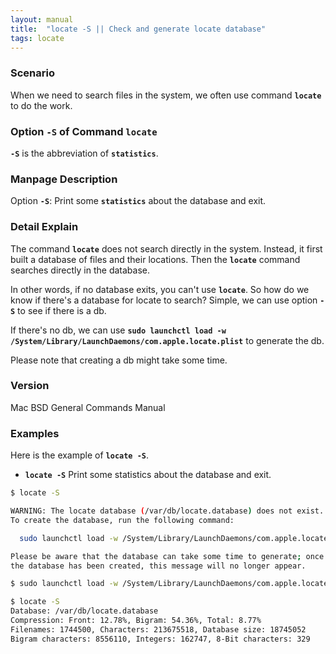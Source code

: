```yaml
---
layout: manual
title:  "locate -S || Check and generate locate database" 
tags: locate
---
```


### Scenario
When we need to search files in the system, we often use command __`locate`__ to do the work.

### Option __`-S`__ of Command `locate` 
__`-S`__ is the abbreviation of __`statistics`__.

### Manpage Description
Option __`-S`__:
Print some __`statistics`__ about the database and exit.

### Detail Explain
The command __`locate`__ does not search directly in the system. Instead, it first built a database of files and their locations. Then the __`locate`__ command searches directly in the database.

In other words, if no database exits, you can't use __`locate`__. So how do we know if there's a database for locate to search? Simple, we can use option __`-S`__ to see if there is a db. 

If there's no db, we can use __`sudo launchctl load -w /System/Library/LaunchDaemons/com.apple.locate.plist`__ to generate the db.

Please note that creating a db might take some time. 

### Version
Mac BSD General Commands Manual

### Examples
Here is the example of __`locate -S`__.

- __`locate -S`__ Print some statistics about the database and exit.

```bash
$ locate -S

WARNING: The locate database (/var/db/locate.database) does not exist.
To create the database, run the following command:

  sudo launchctl load -w /System/Library/LaunchDaemons/com.apple.locate.plist

Please be aware that the database can take some time to generate; once
the database has been created, this message will no longer appear.

$ sudo launchctl load -w /System/Library/LaunchDaemons/com.apple.locate.plist

$ locate -S                                                         
Database: /var/db/locate.database
Compression: Front: 12.78%, Bigram: 54.36%, Total: 8.77%
Filenames: 1744500, Characters: 213675518, Database size: 18745052
Bigram characters: 8556110, Integers: 162747, 8-Bit characters: 329
```


